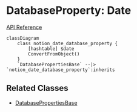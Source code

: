 # DatabaseProperty: Date

[API Reference](https://developers.notion.com/reference/property-object#date)

```mermaid
classDiagram
    class notion_date_database_property {
        [hashtable] $date
        ConvertFromObject()
    }
    `DatabasePropertiesBase` --|> `notion_date_database_property`:inherits
```

## Related Classes

- [DatabasePropertiesBase](./00_dp_DatabasePropertiesBase.md)
